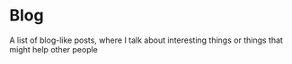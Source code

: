 # Blog
A list of blog-like posts, where I talk about interesting things or things that might help other people
